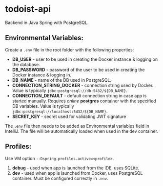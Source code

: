 # todoist-api

Backend in Java Spring with PostgreSQL. 

## Environmental Variables:
Create a `.env` file in the root folder with the following properties:
* **DB_USER** - user to be used in creating the Docker instance & logging on the database.
* **DB_PASSWORD** - password of the user to be used in creating the Docker instance & logging in.
* **DB_NAME** - name of the DB used in PostgreSQL.
* **CONNECTION_STRING_DOCKER** - connection string used by Docker. Value is typically `jdbc:postgresql://db:5432/${DB_NAME}`.
* **CONNECTION_DEFAULT** - default connection string in case app is started manually. Requires _online_ **postgres** container with the specified DB variables. Value is typically `jdbc:postgresql://localhost:5432/${DB_NAME}`.
* **SECRET_KEY** - secret used for validating JWT signature

The `.env` file then needs to be added as Environmental variables field in IntelliJ. The file will be automatically loaded when used in the dev container.

## Profiles:
Use VM option `--Dspring.profiles.active=<profile>`.
1. **debug** - used when app is launched from the IDE, uses SQLite.
2. **dev** - used when app is launched from Docker, uses PostgreSQL container. Must be configured correctly in `.env`.